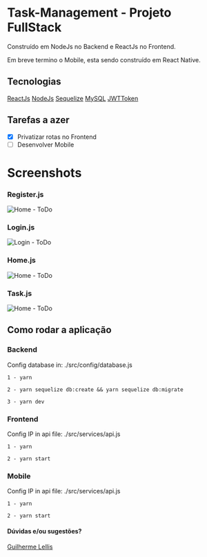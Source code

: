 # Task-Management - Projeto FullStack

Construído em NodeJs no Backend e ReactJs no Frontend.

Em breve termino o Mobile, esta sendo construído em React Native.

## Tecnologias

[ReactJs](https://pt-br.reactjs.org/)
[NodeJs](https://nodejs.org/en/)
[Sequelize](https://sequelize.org/)
[MySQL](https://dev.mysql.com/downloads/mysql/)
[JWTToken](https://jwt.io/)

## Tarefas a azer

- [x] Privatizar rotas no Frontend
- [ ] Desenvolver Mobile

# Screenshots

### Register.js

![Home - ToDo](https://i.imgur.com/bjttNMt.png)

### Login.js

![Login - ToDo](https://i.imgur.com/BFhVi06.png)

### Home.js

![Home - ToDo](https://i.imgur.com/jDfDJHT.png)

### Task.js

![Home - ToDo](https://i.imgur.com/5TXUlfY.png)

## Como rodar a aplicação

### Backend
Config database in: ./src/config/database.js

```1 - yarn```

```2 - yarn sequelize db:create && yarn sequelize db:migrate```

```3 - yarn dev```

### Frontend
Config IP in api file: ./src/services/api.js

```1 - yarn```

```2 - yarn start```

### Mobile
Config IP in api file: ./src/services/api.js

```1 - yarn```

```2 - yarn start```

#### Dúvidas e/ou sugestões? 
[Guilherme Lellis](mailto:lguilherme44@gmail.com)

